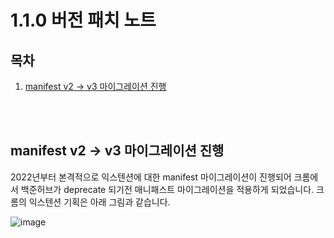# 1.1.0 버전 패치 노트

## 목차

1. [manifest v2 -> v3 마이그레이션 진행](#manifest-v2----v3----------)

<br/><br/>
## manifest v2 -> v3 마이그레이션 진행
2022년부터 본격적으로 익스텐션에 대한 manifest 마이그레이션이 진행되어 
크롬에서 백준허브가 deprecate 되기전 매니패스트 마이그레이션을 적용하게 되었습니다.
크롬의 익스텐션 기획은 아래 그림과 같습니다.

![image](https://user-images.githubusercontent.com/31976959/152488278-68cd8d37-eb54-4f6a-929f-c21556b921a7.png)